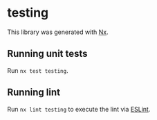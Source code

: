 # testing

This library was generated with [Nx](https://nx.dev).

## Running unit tests

Run `nx test testing`.

## Running lint

Run `nx lint testing` to execute the lint via [ESLint](https://eslint.org/).
